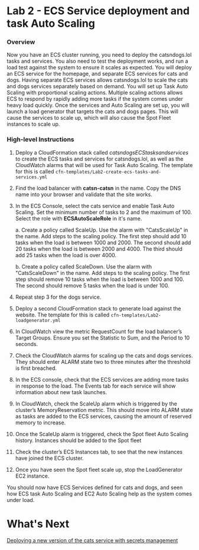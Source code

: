 # Lab 2 - ECS Service deployment and task Auto Scaling
### Overview
Now you have an ECS cluster running, you need to deploy the catsndogs.lol tasks and services. You also need to test the deployment works, and run a load test against the system to ensure it scales as expected.
You will deploy an ECS service for the homepage, and separate ECS services for cats and dogs. Having separate ECS services allows catsndogs.lol to scale the cats and dogs services separately based on demand.
You will set up Task Auto Scaling with proportional scaling actions. Multiple scaling actions allows ECS to respond by rapidly adding more tasks if the system comes under heavy load quickly.
Once the services and Auto Scaling are set up, you will launch a load generator that targets the cats and dogs pages. This will cause the services to scale up, which will also cause the Spot Fleet instances to scale up.

### High-level Instructions
1.	Deploy a CloudFormation stack called *catsndogsECStasksandservices* to create the ECS tasks and services for catsndogs.lol, as well as the CloudWatch alarms that will be used for Task Auto Scaling. The template for this is called `cfn-templates/Lab2-create-ecs-tasks-and-services.yml`

2.	Find the load balancer with **catsn-catsn** in the name. Copy the DNS name into your browser and validate that the site works.

3.	In the ECS Console, select the cats service and enable Task Auto Scaling. Set the minimum number of tasks to 2 and the maximum of 100. Select the role with **ECSAutoScaleRole** in it's name.

    a. Create a policy called ScaleUp. Use the alarm with "CatsScaleUp" in the name. Add steps to the scaling policy. The first step should add 10 tasks when the load is between 1000 and 2000. The second should add 20 tasks when the load is between 2000 and 4000. The third should add 25 tasks when the load is over 4000.

    b. Create a policy called ScaleDown. Use the alarm with "CatsScaleDown" in the name. Add steps to the scaling policy. The first step should remove 10 tasks when the load is between 1000 and 100. The second should remove 5 tasks when the load is under 100.

4.	Repeat step 3 for the dogs service.

5.	Deploy a second CloudFormation stack to generate load against the website. The template for this is called `cfn-templates/Lab2-loadgenerator.yml`

6.	In CloudWatch view the metric RequestCount for the load balancer’s Target Groups. Ensure you set the Statistic to Sum, and the Period to 10 seconds.

7.	Check the CloudWatch alarms for scaling up the cats and dogs services. They should enter ALARM state two to three minutes after the threshold is first breached.

8.	In the ECS console, check that the ECS services are adding more tasks in response to the load. The Events tab for each service will show information about new task launches.

9.	In CloudWatch, check the ScaleUp alarm which is triggered by the cluster’s MemoryReservation metric. This should move into ALARM state as tasks are added to the ECS services, causing the amount of reserved memory to increase.

10.	Once the ScaleUp alarm is triggered, check the Spot fleet Auto Scaling history. Instances should be added to the Spot fleet

11.	Check the cluster’s ECS Instances tab, to see that the new instances have joined the ECS cluster.

12.	Once you have seen the Spot fleet scale up, stop the LoadGenerator EC2 instance.

You should now have ECS Services defined for cats and dogs, and seen how ECS task Auto Scaling and EC2 Auto Scaling help as the system comes under load.

# What's Next
[Deploying a new version of the cats service with secrets management](../Lab-3-Artifacts/)
